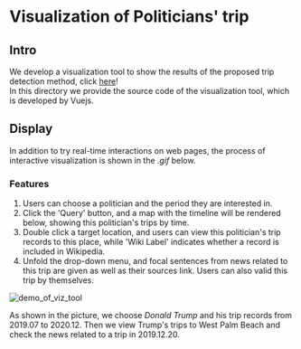 # Visualization of Politicians' trip

## Intro

We develop a visualization tool to show the results of the proposed trip detection method, click [here](http://itin.joycez.xyz/)!   
In this directory we provide the source code of the visualization tool, which is developed by Vuejs.

## Display

In addition to try real-time interactions on web pages, the process of interactive visualization is shown in the *.gif* below.

### Features

1. Users can choose a politician and the period they are interested in.
2. Click the 'Query' button, and a map with the timeline will be rendered below, showing this politician's trips by time. 
3. Double click a target location, and users can view this politician's trip records to this place, while 'Wiki Label' indicates whether a record is included in Wikipedia.
4. Unfold the drop-down menu, and focal sentences from news related to this trip are given as well as their sources link. Users can also valid this trip by themselves.

![demo_of_viz_tool](demo/viz_tool.gif)

As shown in the picture, we choose *Donald Trump* and his trip records from 2019.07 to 2020.12. Then we view Trump's trips to West Palm Beach and check the news related to a trip in 2019.12.20.
